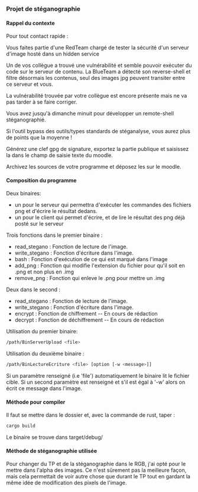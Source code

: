 ### Projet de stéganographie

#### Rappel du contexte
Pour tout contact rapide : 

Vous faites partie d'une RedTeam chargé de tester la sécurité d'un serveur d'image hosté dans un hidden service 

Un de vos collègue a trouvé une vulnérabilité et semble pouvoir exécuter du code sur le serveur de contenu.
La BlueTeam a détecté son reverse-shell et filtre désormais les contenus, seul des images jpg peuvent transiter entre ce serveur et vous.

La vulnérabilité trouvée par votre collègue est encore présente mais ne va pas tarder à se faire corriger.

Vous avez jusqu'à dimanche minuit pour développer un remote-shell stéganographié.

Si l'outil bypass des outils/types standards de stéganalyse, vous aurez plus de points que la moyenne !


Générez une clef gpg de signature, exportez la partie publique et saisissez la dans le champ de saisie texte du moodle.

Archivez les sources de votre programme et déposez les sur le moodle.


#### Composition du programme
Deux binaires:
- un pour le serveur qui permettra d'exécuter les commandes des fichiers png et d'écrire le résultat dedans.
- un pour le client qui permet d'écrire, et de lire le résultat des png déjà posté sur le serveur


Trois fonctions dans le premier binaire :
- read_stegano : Fonction de lecture de l'image.
- write_stegano : Fonction d'écriture dans l'image.
- bash : Fonction d'exécution de ce qui est marqué dans l'image
- add_png : Fonction qui modifie l'extension du fichier pour qu'il soit en .png et non plus en .img
- remove_png : Fonction qui enleve le .png pour mettre un .img

Deux dans le second :
- read_stegano : Fonction de lecture de l'image.
- write_stegano : Fonction d'écriture dans l'image.
- encrypt : Fonction de chiffrement -- En cours de rédaction
- decrypt : Fonction de déchiffrement -- En cours de rédaction

Utilisation du premier binaire:
```bash
/path/BinServerUpload <file>
```

Utilisation du deuxième binaire :
```bash
/path/BinLectureEcriture <file> [option [-w <message>]]
```
Si un paramètre renseigné (i.e 'file') automatiquement le binaire lit le fichier cible. Si un second paramètre est renseigné et s'il est égal à '-w' alors on écrit ce message dans l'image.

#### Méthode pour compiler
Il faut se mettre dans le dossier et, avec la commande de rust, taper :
```rust
cargo build
```
Le binaire se trouve dans target/debug/<bin>

#### Méthode de stéganographie utilisée

Pour changer du TP et de la stéganographie dans le RGB, j'ai opté pour le mettre dans l'alpha des images.
Ce n'est sûrement pas la meilleure façon, mais cela permettait de voir autre chose que durant le TP tout en gardant la même idée de modification des pixels de l'image.
